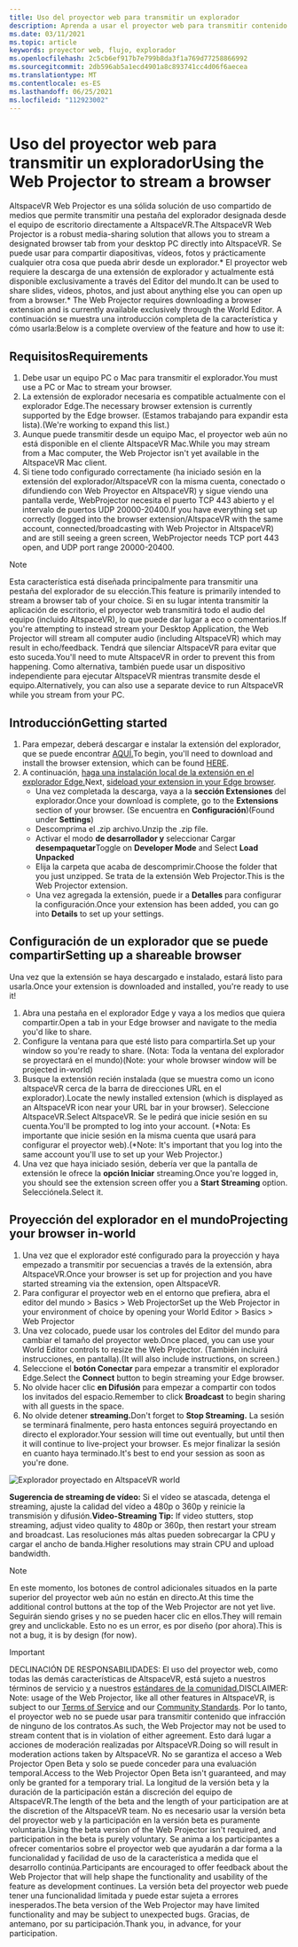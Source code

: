 ```yaml
---
title: Uso del proyector web para transmitir un explorador
description: Aprenda a usar el proyector web para transmitir contenido desde un explorador designado a las experiencias altspaceVR.
ms.date: 03/11/2021
ms.topic: article
keywords: proyector web, flujo, explorador
ms.openlocfilehash: 2c5cb6ef917b7e799b8da3f1a769d77258866992
ms.sourcegitcommit: 2db596ab5a1ecd4901a8c893741cc4d06f6aecea
ms.translationtype: MT
ms.contentlocale: es-ES
ms.lasthandoff: 06/25/2021
ms.locfileid: "112923002"
---
```

# <a name="using-the-web-projector-to-stream-a-browser"></a><span data-ttu-id="84b5b-104">Uso del proyector web para transmitir un explorador</span><span class="sxs-lookup"><span data-stu-id="84b5b-104">Using the Web Projector to stream a browser</span></span>

<span data-ttu-id="84b5b-105">AltspaceVR Web Projector es una sólida solución de uso compartido de medios que permite transmitir una pestaña del explorador designada desde el equipo de escritorio directamente a AltspaceVR.</span><span class="sxs-lookup"><span data-stu-id="84b5b-105">The AltspaceVR Web Projector is a robust media-sharing solution that allows you to stream a designated browser tab from your desktop PC directly into AltspaceVR.</span></span> <span data-ttu-id="84b5b-106">Se puede usar para compartir diapositivas, vídeos, fotos y prácticamente cualquier otra cosa que pueda abrir desde un explorador.\* El proyector web requiere la descarga de una extensión de explorador y actualmente está disponible exclusivamente a través del Editor del mundo.</span><span class="sxs-lookup"><span data-stu-id="84b5b-106">It can be used to share slides, videos, photos, and just about anything else you can open up from a browser.\* The Web Projector requires downloading a browser extension and is currently available exclusively through the World Editor.</span></span> <span data-ttu-id="84b5b-107">A continuación se muestra una introducción completa de la característica y cómo usarla:</span><span class="sxs-lookup"><span data-stu-id="84b5b-107">Below is a complete overview of the feature and how to use it:</span></span>

## <a name="requirements"></a><span data-ttu-id="84b5b-108">Requisitos</span><span class="sxs-lookup"><span data-stu-id="84b5b-108">Requirements</span></span>

1. <span data-ttu-id="84b5b-109">Debe usar un equipo PC o Mac para transmitir el explorador.</span><span class="sxs-lookup"><span data-stu-id="84b5b-109">You must use a PC or Mac to stream your browser.</span></span>
2. <span data-ttu-id="84b5b-110">La extensión de explorador necesaria es compatible actualmente con el explorador Edge.</span><span class="sxs-lookup"><span data-stu-id="84b5b-110">The necessary browser extension is currently supported by the Edge browser.</span></span> <span data-ttu-id="84b5b-111">(Estamos trabajando para expandir esta lista).</span><span class="sxs-lookup"><span data-stu-id="84b5b-111">(We're working to expand this list.)</span></span>
3. <span data-ttu-id="84b5b-112">Aunque puede transmitir desde un equipo Mac, el proyector web aún no está disponible en el cliente AltspaceVR Mac.</span><span class="sxs-lookup"><span data-stu-id="84b5b-112">While you may stream from a Mac computer, the Web Projector isn't yet available in the AltspaceVR Mac client.</span></span>
4. <span data-ttu-id="84b5b-113">Si tiene todo configurado correctamente (ha iniciado sesión en la extensión del explorador/AltspaceVR con la misma cuenta, conectado o difundiendo con Web Proyector en AltspaceVR) y sigue viendo una pantalla verde, WebProjector necesita el puerto TCP 443 abierto y el intervalo de puertos UDP 20000-20400.</span><span class="sxs-lookup"><span data-stu-id="84b5b-113">If you have everything set up correctly (logged into the browser extension/AltspaceVR with the same account, connected/broadcasting with Web Projector in AltspaceVR) and are still seeing a green screen, WebProjector needs TCP port 443 open, and UDP port range 20000-20400.</span></span>

> [!NOTE]
> <span data-ttu-id="84b5b-114">Esta característica está diseñada principalmente para transmitir una pestaña del explorador de su elección.</span><span class="sxs-lookup"><span data-stu-id="84b5b-114">This feature is primarily intended to stream a browser tab of your choice.</span></span> <span data-ttu-id="84b5b-115">Si en su lugar intenta transmitir la aplicación de escritorio, el proyector web transmitirá todo el audio del equipo (incluido AltspaceVR), lo que puede dar lugar a eco o comentarios.</span><span class="sxs-lookup"><span data-stu-id="84b5b-115">If you're attempting to instead stream your Desktop Application, the Web Projector will stream all computer audio (including AltspaceVR) which may result in echo/feedback.</span></span> <span data-ttu-id="84b5b-116">Tendrá que silenciar AltspaceVR para evitar que esto suceda.</span><span class="sxs-lookup"><span data-stu-id="84b5b-116">You'll need to mute AltspaceVR in order to prevent this from happening.</span></span> <span data-ttu-id="84b5b-117">Como alternativa, también puede usar un dispositivo independiente para ejecutar AltspaceVR mientras transmite desde el equipo.</span><span class="sxs-lookup"><span data-stu-id="84b5b-117">Alternatively, you can also use a separate device to run AltspaceVR while you stream from your PC.</span></span>

## <a name="getting-started"></a><span data-ttu-id="84b5b-118">Introducción</span><span class="sxs-lookup"><span data-stu-id="84b5b-118">Getting started</span></span>

1. <span data-ttu-id="84b5b-119">Para empezar, deberá descargar e instalar la extensión del explorador, que se puede encontrar [AQUÍ.](https://account.altvr.com/web_projector)</span><span class="sxs-lookup"><span data-stu-id="84b5b-119">To begin, you'll need to download and install the browser extension, which can be found [HERE](https://account.altvr.com/web_projector).</span></span>
2. <span data-ttu-id="84b5b-120">A continuación, [haga una instalación local de la extensión en el explorador Edge.](https://docs.microsoft.com/microsoft-edge/extensions-chromium/getting-started/extension-sideloading)</span><span class="sxs-lookup"><span data-stu-id="84b5b-120">Next, [sideload your extension in your Edge browser](https://docs.microsoft.com/microsoft-edge/extensions-chromium/getting-started/extension-sideloading).</span></span>
    * <span data-ttu-id="84b5b-121">Una vez completada la descarga, vaya a la **sección Extensiones** del explorador.</span><span class="sxs-lookup"><span data-stu-id="84b5b-121">Once your download is complete, go to the **Extensions** section of your browser.</span></span> <span data-ttu-id="84b5b-122">(Se encuentra en **Configuración**)</span><span class="sxs-lookup"><span data-stu-id="84b5b-122">(Found under **Settings**)</span></span>
    * <span data-ttu-id="84b5b-123">Descomprima el .zip archivo.</span><span class="sxs-lookup"><span data-stu-id="84b5b-123">Unzip the .zip file.</span></span>
    * <span data-ttu-id="84b5b-124">Activar el modo **de desarrollador y** seleccionar Cargar **desempaquetar**</span><span class="sxs-lookup"><span data-stu-id="84b5b-124">Toggle on **Developer Mode** and Select **Load Unpacked**</span></span>
    * <span data-ttu-id="84b5b-125">Elija la carpeta que acaba de descomprimir.</span><span class="sxs-lookup"><span data-stu-id="84b5b-125">Choose the folder that you just unzipped.</span></span> <span data-ttu-id="84b5b-126">Se trata de la extensión Web Projector.</span><span class="sxs-lookup"><span data-stu-id="84b5b-126">This is the Web Projector extension.</span></span>
    * <span data-ttu-id="84b5b-127">Una vez agregada la extensión, puede ir a **Detalles** para configurar la configuración.</span><span class="sxs-lookup"><span data-stu-id="84b5b-127">Once your extension has been added, you can go into **Details** to set up your settings.</span></span>

## <a name="setting-up-a-shareable-browser"></a><span data-ttu-id="84b5b-128">Configuración de un explorador que se puede compartir</span><span class="sxs-lookup"><span data-stu-id="84b5b-128">Setting up a shareable browser</span></span>

<span data-ttu-id="84b5b-129">Una vez que la extensión se haya descargado e instalado, estará listo para usarla.</span><span class="sxs-lookup"><span data-stu-id="84b5b-129">Once your extension is downloaded and installed, you're ready to use it!</span></span>

1. <span data-ttu-id="84b5b-130">Abra una pestaña en el explorador Edge y vaya a los medios que quiera compartir.</span><span class="sxs-lookup"><span data-stu-id="84b5b-130">Open a tab in your Edge browser and navigate to the media you'd like to share.</span></span>
2. <span data-ttu-id="84b5b-131">Configure la ventana para que esté listo para compartirla.</span><span class="sxs-lookup"><span data-stu-id="84b5b-131">Set up your window so you're ready to share.</span></span> <span data-ttu-id="84b5b-132">(Nota: Toda la ventana del explorador se proyectará en el mundo)</span><span class="sxs-lookup"><span data-stu-id="84b5b-132">(Note: your whole browser window will be projected in-world)</span></span>
3. <span data-ttu-id="84b5b-133">Busque la extensión recién instalada (que se muestra como un icono altspaceVR cerca de la barra de direcciones URL en el explorador).</span><span class="sxs-lookup"><span data-stu-id="84b5b-133">Locate the newly installed extension (which is displayed as an AltspaceVR icon near your URL bar in your browser).</span></span> <span data-ttu-id="84b5b-134">Seleccione AltspaceVR.</span><span class="sxs-lookup"><span data-stu-id="84b5b-134">Select AltspaceVR.</span></span> <span data-ttu-id="84b5b-135">Se le pedirá que inicie sesión en su cuenta.</span><span class="sxs-lookup"><span data-stu-id="84b5b-135">You'll be prompted to log into your account.</span></span> <span data-ttu-id="84b5b-136">(\*Nota: Es importante que inicie sesión en la misma cuenta que usará para configurar el proyector web).</span><span class="sxs-lookup"><span data-stu-id="84b5b-136">(\*Note: It's important that you log into the same account you'll use to set up your Web Projector.)</span></span>
4. <span data-ttu-id="84b5b-137">Una vez que haya iniciado sesión, debería ver que la pantalla de extensión le ofrece la **opción Iniciar** streaming.</span><span class="sxs-lookup"><span data-stu-id="84b5b-137">Once you're logged in, you should see the extension screen offer you a **Start Streaming** option.</span></span> <span data-ttu-id="84b5b-138">Selecciónela.</span><span class="sxs-lookup"><span data-stu-id="84b5b-138">Select it.</span></span>

## <a name="projecting-your-browser-in-world"></a><span data-ttu-id="84b5b-139">Proyección del explorador en el mundo</span><span class="sxs-lookup"><span data-stu-id="84b5b-139">Projecting your browser in-world</span></span>

1. <span data-ttu-id="84b5b-140">Una vez que el explorador esté configurado para la proyección y haya empezado a transmitir por secuencias a través de la extensión, abra AltspaceVR.</span><span class="sxs-lookup"><span data-stu-id="84b5b-140">Once your browser is set up for projection and you have started streaming via the extension, open AltspaceVR.</span></span>
2. <span data-ttu-id="84b5b-141">Para configurar el proyector web en el entorno que prefiera, abra el editor del mundo > Basics > Web Projector</span><span class="sxs-lookup"><span data-stu-id="84b5b-141">Set up the Web Projector in your environment of choice by opening your World Editor > Basics > Web Projector</span></span>
3. <span data-ttu-id="84b5b-142">Una vez colocado, puede usar los controles del Editor del mundo para cambiar el tamaño del proyector web.</span><span class="sxs-lookup"><span data-stu-id="84b5b-142">Once placed, you can use your World Editor controls to resize the Web Projector.</span></span> <span data-ttu-id="84b5b-143">(También incluirá instrucciones, en pantalla).</span><span class="sxs-lookup"><span data-stu-id="84b5b-143">(It will also include instructions, on screen.)</span></span>
4. <span data-ttu-id="84b5b-144">Seleccione el **botón Conectar** para empezar a transmitir el explorador Edge.</span><span class="sxs-lookup"><span data-stu-id="84b5b-144">Select the **Connect** button to begin streaming your Edge browser.</span></span>
5. <span data-ttu-id="84b5b-145">No olvide hacer clic **en Difusión** para empezar a compartir con todos los invitados del espacio.</span><span class="sxs-lookup"><span data-stu-id="84b5b-145">Remember to click **Broadcast** to begin sharing with all guests in the space.</span></span>
6. <span data-ttu-id="84b5b-146">No olvide detener **streaming.**</span><span class="sxs-lookup"><span data-stu-id="84b5b-146">Don't forget to **Stop Streaming.**</span></span> <span data-ttu-id="84b5b-147">La sesión se terminará finalmente, pero hasta entonces seguirá proyectando en directo el explorador.</span><span class="sxs-lookup"><span data-stu-id="84b5b-147">Your session will time out eventually, but until then it will continue to live-project your browser.</span></span> <span data-ttu-id="84b5b-148">Es mejor finalizar la sesión en cuanto haya terminado.</span><span class="sxs-lookup"><span data-stu-id="84b5b-148">It's best to end your session as soon as you're done.</span></span>

![Explorador proyectado en AltspaceVR world](images/web-project-img-01.png)

<span data-ttu-id="84b5b-150">**Sugerencia de streaming de vídeo:** Si el vídeo se atascada, detenga el streaming, ajuste la calidad del vídeo a 480p o 360p y reinicie la transmisión y difusión.</span><span class="sxs-lookup"><span data-stu-id="84b5b-150">**Video-Streaming Tip:** If video stutters, stop streaming, adjust video quality to 480p or 360p, then restart your stream and broadcast.</span></span> <span data-ttu-id="84b5b-151">Las resoluciones más altas pueden sobrecargar la CPU y cargar el ancho de banda.</span><span class="sxs-lookup"><span data-stu-id="84b5b-151">Higher resolutions may strain CPU and upload bandwidth.</span></span>

> [!NOTE]
> <span data-ttu-id="84b5b-152">En este momento, los botones de control adicionales situados en la parte superior del proyector web aún no están en directo.</span><span class="sxs-lookup"><span data-stu-id="84b5b-152">At this time the additional control buttons at the top of the Web Projector are not yet live.</span></span> <span data-ttu-id="84b5b-153">Seguirán siendo grises y no se pueden hacer clic en ellos.</span><span class="sxs-lookup"><span data-stu-id="84b5b-153">They will remain grey and unclickable.</span></span> <span data-ttu-id="84b5b-154">Esto no es un error, es por diseño (por ahora).</span><span class="sxs-lookup"><span data-stu-id="84b5b-154">This is not a bug, it is by design (for now).</span></span>

> [!IMPORTANT]
> <span data-ttu-id="84b5b-155">DECLINACIÓN DE RESPONSABILIDADES: El uso del proyector web, como todas las demás características de AltspaceVR, está sujeto a nuestros términos de servicio [y](../community/terms-of-service.md) a nuestros [estándares de la comunidad.](../community/community-standards.md)</span><span class="sxs-lookup"><span data-stu-id="84b5b-155">DISCLAIMER: Note: usage of the Web Projector, like all other features in AltspaceVR, is subject to our [Terms of Service](../community/terms-of-service.md) and our [Community Standards](../community/community-standards.md).</span></span> <span data-ttu-id="84b5b-156">Por lo tanto, el proyector web no se puede usar para transmitir contenido que infracción de ninguno de los contratos.</span><span class="sxs-lookup"><span data-stu-id="84b5b-156">As such, the Web Projector may not be used to stream content that is in violation of either agreement.</span></span> <span data-ttu-id="84b5b-157">Esto dará lugar a acciones de moderación realizadas por AltspaceVR.</span><span class="sxs-lookup"><span data-stu-id="84b5b-157">Doing so will result in moderation actions taken by AltspaceVR.</span></span> <span data-ttu-id="84b5b-158">No se garantiza el acceso a Web Projector Open Beta y solo se puede conceder para una evaluación temporal.</span><span class="sxs-lookup"><span data-stu-id="84b5b-158">Access to the Web Projector Open Beta isn't guaranteed, and may only be granted for a temporary trial.</span></span> <span data-ttu-id="84b5b-159">La longitud de la versión beta y la duración de la participación están a discreción del equipo de AltspaceVR.</span><span class="sxs-lookup"><span data-stu-id="84b5b-159">The length of the beta and the length of your participation are at the discretion of the AltspaceVR team.</span></span> <span data-ttu-id="84b5b-160">No es necesario usar la versión beta del proyector web y la participación en la versión beta es puramente voluntaria.</span><span class="sxs-lookup"><span data-stu-id="84b5b-160">Using the beta version of the Web Projector isn't required, and participation in the beta is purely voluntary.</span></span> <span data-ttu-id="84b5b-161">Se anima a los participantes a ofrecer comentarios sobre el proyector web que ayudarán a dar forma a la funcionalidad y facilidad de uso de la característica a medida que el desarrollo continúa.</span><span class="sxs-lookup"><span data-stu-id="84b5b-161">Participants are encouraged to offer feedback about the Web Projector that will help shape the functionality and usability of the feature as development continues.</span></span> <span data-ttu-id="84b5b-162">La versión beta del proyector web puede tener una funcionalidad limitada y puede estar sujeta a errores inesperados.</span><span class="sxs-lookup"><span data-stu-id="84b5b-162">The beta version of the Web Projector may have limited functionality and may be subject to unexpected bugs.</span></span> <span data-ttu-id="84b5b-163">Gracias, de antemano, por su participación.</span><span class="sxs-lookup"><span data-stu-id="84b5b-163">Thank you, in advance, for your participation.</span></span>

